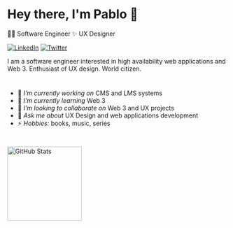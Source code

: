 <h1> Hey there, I'm Pablo 👋</h1>

<p>🧑‍💻 Software Engineer ✨ UX Designer</p>

<p align="left">

<a href="https://linkedin.com/in/thasipablo/"><img alt="LinkedIn" src="https://img.shields.io/badge/-thasipablo-0075b5?style=flat&logo=Linkedin&logoColor=white&link=https://www.linkedin.com/in/thasipablo/"></a>
<a href="https://twitter.com/thasipablo_"><img alt="Twitter" src="https://img.shields.io/badge/-@thasipablo_-08a0e9?style=flat&logo=twitter&logoColor=white&link=https://twitter.com/thasipablo_"></a>
</p>

<p align="left">  I am a software engineer interested in high availability web applications and Web 3. Enthusiast of UX design. World citizen. 
</p>

<h1></h1>

- 🔭 _I’m currently working on_ CMS and LMS systems
- 🌱 _I’m currently learning_ Web 3
- 👯 _I’m looking to collaborate on_ Web 3 and UX projects
- 💬 _Ask me about_ UX Design and web applications development
- ⚡ _Hobbies:_ books, music, series

<h1></h1>
<img height="170px" align="left" src="https://github-readme-streak-stats.herokuapp.com/?user=thasipablo" alt="GitHub Stats" /> <br/><br/>


<!--
**thasipablo/thasipablo** is a ✨ _special_ ✨ repository because its `README.md` (this file) appears on your GitHub profile.

Here are some ideas to get you started:

- 🔭 I’m currently working on ...
- 🌱 I’m currently learning ...
- 👯 I’m looking to collaborate on ...
- 🤔 I’m looking for help with ...
- 💬 Ask me about ...
- 📫 How to reach me: ...
- 😄 Pronouns: ...
- ⚡ Fun fact: ...
-->
